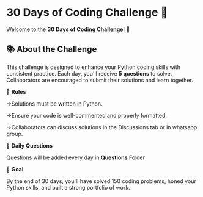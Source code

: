 # 30 Days of Coding Challenge 🚀

Welcome to the **30 Days of Coding Challenge**! 🎉

## 📚 About the Challenge
This challenge is designed to enhance your Python coding skills with consistent practice. Each day, you'll receive **5 questions** to solve. Collaborators are encouraged to submit their solutions and learn together.

📝 **Rules**

->Solutions must be written in Python.

->Ensure your code is well-commented and properly formatted.

->Collaborators can discuss solutions in the Discussions tab or in whatsapp group.

📅 **Daily Questions**

Questions will be added every day in **Questions** Folder

🎯 **Goal**

By the end of 30 days, you'll have solved 150 coding problems, honed your Python skills, and built a strong portfolio of work.
